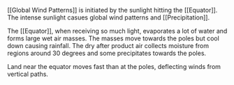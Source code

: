 [[Global Wind Patterns]] is initiated by the sunlight hitting the [[Equator]]. The intense sunlight casues global wind patterns and [[Precipitation]].

The [[Equator]], when receiving so much light, evaporates a lot of water and forms large wet air masses. The masses move towards the poles but cool down causing rainfall. The dry after product air collects moisture from regions around 30 degrees and some precipitates towards the poles.

Land near the equator moves fast than at the poles, deflecting winds from vertical paths. 